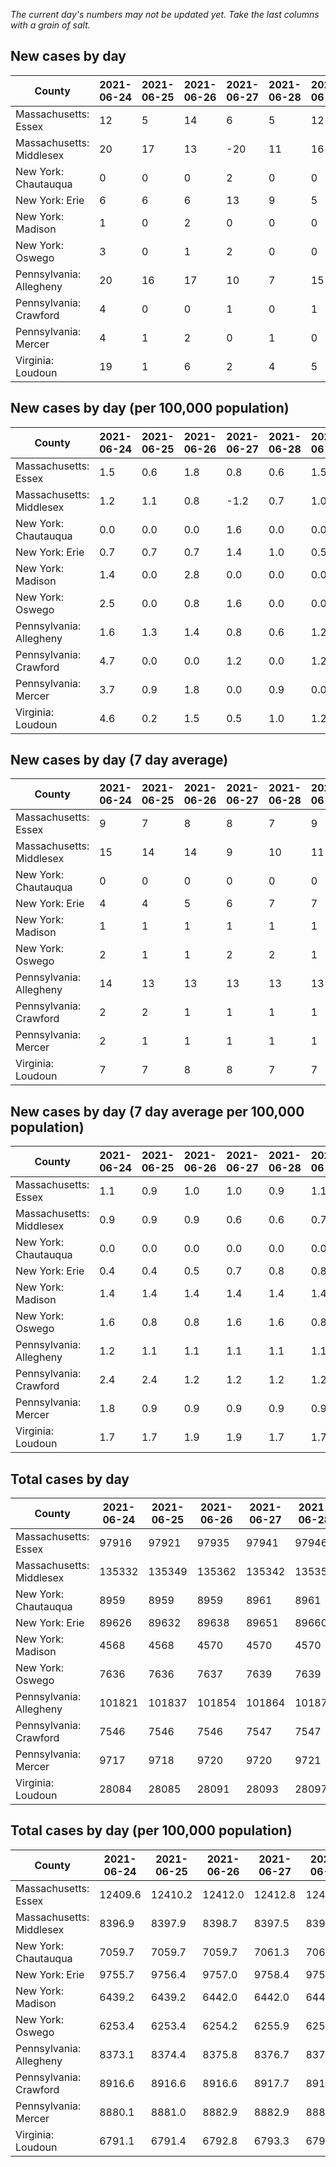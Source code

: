 _The current day's numbers may not be updated yet. Take the last columns with a grain of salt._
## New cases by day

| County | 2021-06-24 | 2021-06-25 | 2021-06-26 | 2021-06-27 | 2021-06-28 | 2021-06-29 | 2021-06-30 |
| --- | --- | --- | --- | --- | --- | --- | --- |
| Massachusetts: Essex | 12 | 5 | 14 | 6 | 5 | 12 |  |
| Massachusetts: Middlesex | 20 | 17 | 13 | -20 | 11 | 16 |  |
| New York: Chautauqua | 0 | 0 | 0 | 2 | 0 | 0 | 1 |
| New York: Erie | 6 | 6 | 6 | 13 | 9 | 5 | 3 |
| New York: Madison | 1 | 0 | 2 | 0 | 0 | 0 |  |
| New York: Oswego | 3 | 0 | 1 | 2 | 0 | 0 |  |
| Pennsylvania: Allegheny | 20 | 16 | 17 | 10 | 7 | 15 | 12 |
| Pennsylvania: Crawford | 4 | 0 | 0 | 1 | 0 | 1 | 1 |
| Pennsylvania: Mercer | 4 | 1 | 2 | 0 | 1 | 0 | 3 |
| Virginia: Loudoun | 19 | 1 | 6 | 2 | 4 | 5 | -5 |

## New cases by day (per 100,000 population)

| County | 2021-06-24 | 2021-06-25 | 2021-06-26 | 2021-06-27 | 2021-06-28 | 2021-06-29 | 2021-06-30 |
| --- | --- | --- | --- | --- | --- | --- | --- |
| Massachusetts: Essex | 1.5 | 0.6 | 1.8 | 0.8 | 0.6 | 1.5 |  |
| Massachusetts: Middlesex | 1.2 | 1.1 | 0.8 | -1.2 | 0.7 | 1.0 |  |
| New York: Chautauqua | 0.0 | 0.0 | 0.0 | 1.6 | 0.0 | 0.0 | 0.8 |
| New York: Erie | 0.7 | 0.7 | 0.7 | 1.4 | 1.0 | 0.5 | 0.3 |
| New York: Madison | 1.4 | 0.0 | 2.8 | 0.0 | 0.0 | 0.0 |  |
| New York: Oswego | 2.5 | 0.0 | 0.8 | 1.6 | 0.0 | 0.0 |  |
| Pennsylvania: Allegheny | 1.6 | 1.3 | 1.4 | 0.8 | 0.6 | 1.2 | 1.0 |
| Pennsylvania: Crawford | 4.7 | 0.0 | 0.0 | 1.2 | 0.0 | 1.2 | 1.2 |
| Pennsylvania: Mercer | 3.7 | 0.9 | 1.8 | 0.0 | 0.9 | 0.0 | 2.7 |
| Virginia: Loudoun | 4.6 | 0.2 | 1.5 | 0.5 | 1.0 | 1.2 | -1.2 |

## New cases by day (7 day average)

| County | 2021-06-24 | 2021-06-25 | 2021-06-26 | 2021-06-27 | 2021-06-28 | 2021-06-29 | 2021-06-30 |
| --- | --- | --- | --- | --- | --- | --- | --- |
| Massachusetts: Essex | 9 | 7 | 8 | 8 | 7 | 9 |  |
| Massachusetts: Middlesex | 15 | 14 | 14 | 9 | 10 | 11 |  |
| New York: Chautauqua | 0 | 0 | 0 | 0 | 0 | 0 | 0 |
| New York: Erie | 4 | 4 | 5 | 6 | 7 | 7 | 7 |
| New York: Madison | 1 | 1 | 1 | 1 | 1 | 1 |  |
| New York: Oswego | 2 | 1 | 1 | 2 | 2 | 1 |  |
| Pennsylvania: Allegheny | 14 | 13 | 13 | 13 | 13 | 13 | 14 |
| Pennsylvania: Crawford | 2 | 2 | 1 | 1 | 1 | 1 | 1 |
| Pennsylvania: Mercer | 2 | 1 | 1 | 1 | 1 | 1 | 2 |
| Virginia: Loudoun | 7 | 7 | 8 | 8 | 7 | 7 | 5 |

## New cases by day (7 day average per 100,000 population)

| County | 2021-06-24 | 2021-06-25 | 2021-06-26 | 2021-06-27 | 2021-06-28 | 2021-06-29 | 2021-06-30 |
| --- | --- | --- | --- | --- | --- | --- | --- |
| Massachusetts: Essex | 1.1 | 0.9 | 1.0 | 1.0 | 0.9 | 1.1 |  |
| Massachusetts: Middlesex | 0.9 | 0.9 | 0.9 | 0.6 | 0.6 | 0.7 |  |
| New York: Chautauqua | 0.0 | 0.0 | 0.0 | 0.0 | 0.0 | 0.0 | 0.0 |
| New York: Erie | 0.4 | 0.4 | 0.5 | 0.7 | 0.8 | 0.8 | 0.8 |
| New York: Madison | 1.4 | 1.4 | 1.4 | 1.4 | 1.4 | 1.4 |  |
| New York: Oswego | 1.6 | 0.8 | 0.8 | 1.6 | 1.6 | 0.8 |  |
| Pennsylvania: Allegheny | 1.2 | 1.1 | 1.1 | 1.1 | 1.1 | 1.1 | 1.2 |
| Pennsylvania: Crawford | 2.4 | 2.4 | 1.2 | 1.2 | 1.2 | 1.2 | 1.2 |
| Pennsylvania: Mercer | 1.8 | 0.9 | 0.9 | 0.9 | 0.9 | 0.9 | 1.8 |
| Virginia: Loudoun | 1.7 | 1.7 | 1.9 | 1.9 | 1.7 | 1.7 | 1.2 |

## Total cases by day

| County | 2021-06-24 | 2021-06-25 | 2021-06-26 | 2021-06-27 | 2021-06-28 | 2021-06-29 | 2021-06-30 |
| --- | --- | --- | --- | --- | --- | --- | --- |
| Massachusetts: Essex | 97916 | 97921 | 97935 | 97941 | 97946 | 97958 |  |
| Massachusetts: Middlesex | 135332 | 135349 | 135362 | 135342 | 135353 | 135369 |  |
| New York: Chautauqua | 8959 | 8959 | 8959 | 8961 | 8961 | 8961 | 8962 |
| New York: Erie | 89626 | 89632 | 89638 | 89651 | 89660 | 89665 | 89668 |
| New York: Madison | 4568 | 4568 | 4570 | 4570 | 4570 | 4570 |  |
| New York: Oswego | 7636 | 7636 | 7637 | 7639 | 7639 | 7639 |  |
| Pennsylvania: Allegheny | 101821 | 101837 | 101854 | 101864 | 101871 | 101886 | 101898 |
| Pennsylvania: Crawford | 7546 | 7546 | 7546 | 7547 | 7547 | 7548 | 7549 |
| Pennsylvania: Mercer | 9717 | 9718 | 9720 | 9720 | 9721 | 9721 | 9724 |
| Virginia: Loudoun | 28084 | 28085 | 28091 | 28093 | 28097 | 28102 | 28097 |

## Total cases by day (per 100,000 population)

| County | 2021-06-24 | 2021-06-25 | 2021-06-26 | 2021-06-27 | 2021-06-28 | 2021-06-29 | 2021-06-30 |
| --- | --- | --- | --- | --- | --- | --- | --- |
| Massachusetts: Essex | 12409.6 | 12410.2 | 12412.0 | 12412.8 | 12413.4 | 12414.9 |  |
| Massachusetts: Middlesex | 8396.9 | 8397.9 | 8398.7 | 8397.5 | 8398.2 | 8399.1 |  |
| New York: Chautauqua | 7059.7 | 7059.7 | 7059.7 | 7061.3 | 7061.3 | 7061.3 | 7062.1 |
| New York: Erie | 9755.7 | 9756.4 | 9757.0 | 9758.4 | 9759.4 | 9760.0 | 9760.3 |
| New York: Madison | 6439.2 | 6439.2 | 6442.0 | 6442.0 | 6442.0 | 6442.0 |  |
| New York: Oswego | 6253.4 | 6253.4 | 6254.2 | 6255.9 | 6255.9 | 6255.9 |  |
| Pennsylvania: Allegheny | 8373.1 | 8374.4 | 8375.8 | 8376.7 | 8377.2 | 8378.5 | 8379.5 |
| Pennsylvania: Crawford | 8916.6 | 8916.6 | 8916.6 | 8917.7 | 8917.7 | 8918.9 | 8920.1 |
| Pennsylvania: Mercer | 8880.1 | 8881.0 | 8882.9 | 8882.9 | 8883.8 | 8883.8 | 8886.5 |
| Virginia: Loudoun | 6791.1 | 6791.4 | 6792.8 | 6793.3 | 6794.3 | 6795.5 | 6794.3 |
